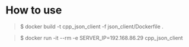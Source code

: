 # How to use

>$ docker build -t cpp_json_client -f json_client/Dockerfile .

>$ docker run -it --rm -e SERVER_IP=192.168.86.29 cpp_json_client
